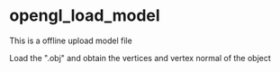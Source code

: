 # opengl_load_model

This is a offline upload model file

Load the ".obj" and obtain the vertices and vertex normal of the object  

